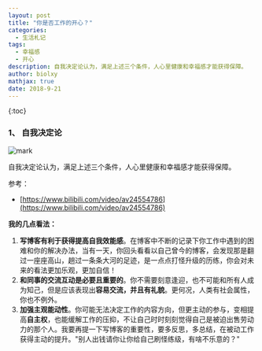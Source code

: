 ```yaml
---
layout: post
title: "你是否工作的开心？"
categories: 
  - 生活札记 
tags: 
  - 幸福感 
  - 开心
description: 自我决定论认为，满足上述三个条件，人心里健康和幸福感才能获得保障。
author: biolxy
mathjax: true
date: 2018-9-21
---
```


{:toc}







### 1、 自我决定论

![mark](https://img-blog.csdn.net/20180921232338694?watermark/2/text/aHR0cHM6Ly9ibG9nLmNzZG4ubmV0L2xpeGlhbmd5b25nMTIz/font/5a6L5L2T/fontsize/400/fill/I0JBQkFCMA==/dissolve/70)

自我决定论认为，满足上述三个条件，人心里健康和幸福感才能获得保障。

参考：

- [https://www.bilibili.com/video/av24554786](https://www.bilibili.com/video/av24554786)

**我的几点看法：**

1. **写博客有利于获得提高自我效能感**。在博客中不断的记录下你工作中遇到的困难和你的解决办法，当有一天，你回头看看以自己曾今的博客，会发现那是翻过一座座高山，趟过一条条大河的足迹，是一点点打怪升级的历练，你会对未来的看法更加乐观，更加自信！
2. **和同事的交流互动是必要且重要的**。你不需要刻意逢迎，也不可能和所有人成为知己，但是应该表现出**容易交流，并且有礼貌**。更何况，人类有社会属性，你也不例外。
3. **加强主观能动性**。你可能无法决定工作的内容方向，但更主动的参与，变相提高**自主权**，也能缓解工作的压抑，不让自己时时刻刻觉得自己是被迫出售劳动力的那个人。我要再提一下写博客的重要性，要多反思，多总结，在被动工作获得主动的提升。"别人出钱请你让你给自己刷怪练级，有啥不乐意的？"
